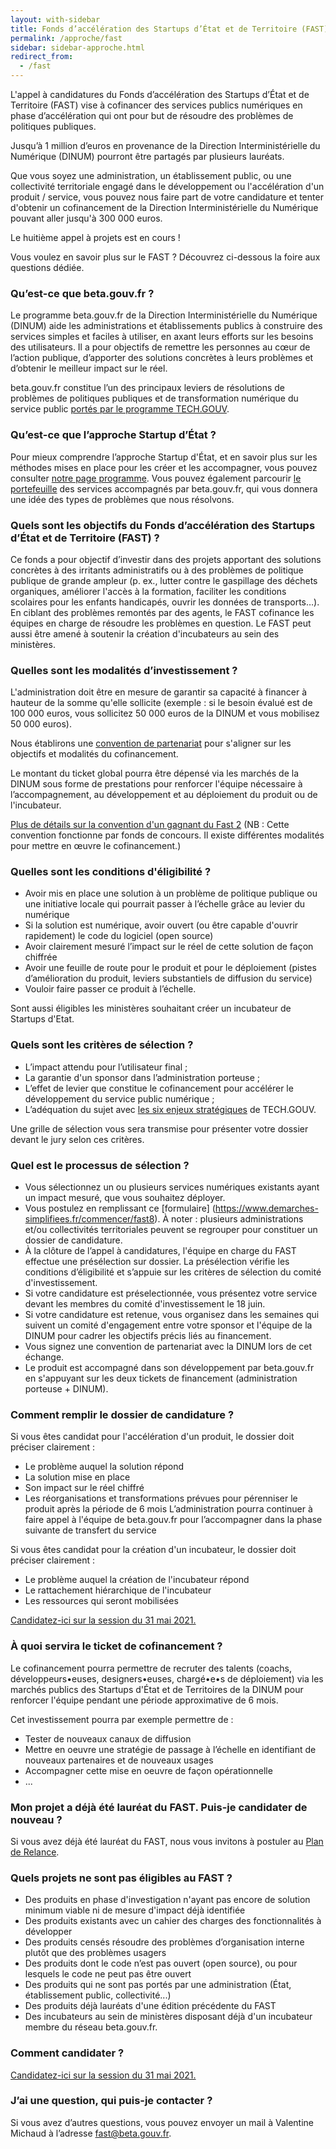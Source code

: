 ```yaml
---
layout: with-sidebar
title: Fonds d’accélération des Startups d’État et de Territoire (FAST)
permalink: /approche/fast
sidebar: sidebar-approche.html
redirect_from:
  - /fast
---
```


<!-- <img src="https://blog.beta.gouv.fr/img/posts/2021_01_06_1200x675_fast_visuel_twitter.jpg" alt="Image de présentation du FAST" style="width:100%;" /> -->

L'appel à candidatures du Fonds d’accélération des Startups d’État et de Territoire (FAST) vise à cofinancer des services publics numériques en phase d’accélération qui ont pour but de résoudre des problèmes de politiques publiques.  

Jusqu’à 1 million d’euros en provenance de la Direction Interministérielle du Numérique (DINUM) pourront être partagés par plusieurs lauréats.

Que vous soyez une administration, un établissement public, ou une collectivité territoriale engagé dans le développement ou l'accélération d'un produit / service, vous pouvez nous faire part de votre candidature et tenter d'obtenir un cofinancement de la Direction Interministérielle du Numérique pouvant aller jusqu'à 300 000 euros.

Le huitième appel à projets est en cours !  

Vous voulez en savoir plus sur le FAST ? Découvrez ci-dessous la foire aux questions dédiée.


### Qu’est-ce que beta.gouv.fr ?

Le programme beta.gouv.fr de la Direction Interministérielle du Numérique (DINUM) aide les administrations et établissements publics à construire des services simples et faciles à utiliser, en axant leurs efforts sur les besoins des utilisateurs. Il a pour objectifs de remettre les personnes au cœur de l’action publique, d’apporter des solutions concrètes à leurs problèmes et d’obtenir le meilleur impact sur le réel.

beta.gouv.fr constitue l’un des principaux leviers de résolutions de problèmes de politiques publiques et de transformation numérique du service public [portés par le programme TECH.GOUV](https://www.numerique.gouv.fr/actualites/tech-gouv-accelerer-la-transformation-numerique-du-service-public/).

### Qu’est-ce que l’approche Startup d’État ?

Pour mieux comprendre l’approche Startup d'État, et en savoir plus sur les méthodes mises en place pour les créer et les accompagner, vous pouvez consulter [notre page programme](https://beta.gouv.fr/approche/). Vous pouvez également parcourir [le portefeuille](https://beta.gouv.fr/startups/) des services accompagnés par beta.gouv.fr, qui vous donnera une idée des types de problèmes que nous résolvons.

### Quels sont les objectifs du Fonds d’accélération des Startups d’État et de Territoire (FAST) ?

Ce fonds a pour objectif d’investir dans des projets apportant des solutions concrètes à des irritants administratifs ou à des problèmes de politique publique de grande ampleur (p. ex., lutter contre le gaspillage des déchets organiques, améliorer l'accès à la formation, faciliter les conditions scolaires pour les enfants handicapés, ouvrir les données de transports…). En ciblant des problèmes remontés par des agents, le FAST cofinance les équipes en charge de résoudre les problèmes en question.
Le FAST peut aussi être amené à soutenir la création d'incubateurs au sein des ministères. 

### Quelles sont les modalités d’investissement ?

L'administration doit être en mesure de garantir sa capacité à financer à hauteur de la somme qu'elle sollicite (exemple : si le besoin évalué est de 100 000 euros, vous sollicitez 50 000 euros de la DINUM et vous mobilisez 50 000 euros). 

Nous établirons une [convention de partenariat](https://www.data.gouv.fr/en/datasets/conventions-de-partenariat/) pour s'aligner sur les objectifs et modalités du cofinancement.

Le montant du ticket global pourra être dépensé via les marchés de la DINUM sous forme de prestations pour renforcer l'équipe nécessaire à l’accompagnement, au développement et au déploiement du produit ou de l'incubateur.     

[Plus de détails sur la convention d'un gagnant du Fast 2](https://www.data.gouv.fr/en/datasets/r/eafa7a05-6d46-4773-927f-66a16f4cee23) 
(NB : Cette convention fonctionne par fonds de concours. Il existe différentes modalités pour mettre en œuvre le cofinancement.)


### Quelles sont les conditions d'éligibilité ?

* Avoir mis en place une solution à un problème de politique publique ou une initiative locale qui pourrait passer à l’échelle grâce au levier du numérique
* Si la solution est numérique, avoir ouvert (ou être capable d'ouvrir rapidement) le code du logiciel (open source)
* Avoir clairement mesuré l’impact sur le réel de cette solution de façon chiffrée
* Avoir une feuille de route pour le produit et pour le déploiement (pistes d’amélioration du produit, leviers substantiels de diffusion du service)
* Vouloir faire passer ce produit à l’échelle.

Sont aussi éligibles les ministères souhaitant créer un incubateur de Startups d'Etat. 

### Quels sont les critères de sélection ?

* L’impact attendu pour l’utilisateur final&nbsp;; 
* La garantie d'un sponsor dans l’administration porteuse&nbsp;; 
* L’effet de levier que constitue le cofinancement pour accélérer le développement du service public numérique&nbsp;; 
* L’adéquation du sujet avec [les six enjeux stratégiques](https://www.numerique.gouv.fr/actualites/tech-gouv-accelerer-la-transformation-numerique-du-service-public/) de TECH.GOUV.

Une grille de sélection vous sera transmise pour présenter votre dossier devant le jury selon ces critères. 


### Quel est le processus de sélection ?

* Vous sélectionnez un ou plusieurs services numériques existants ayant un impact mesuré, que vous souhaitez déployer.
* Vous postulez en remplissant ce [formulaire] (https://www.demarches-simplifiees.fr/commencer/fast8). 
À noter : plusieurs administrations et/ou collectivités territoriales peuvent se regrouper pour constituer un dossier de candidature.
* À la clôture de l’appel à candidatures, l'équipe en charge du FAST effectue une présélection sur dossier. La présélection vérifie les conditions d’éligibilité et s’appuie sur les critères de sélection du comité d'investissement.
* Si votre candidature est préselectionnée, vous présentez votre service devant les membres du comité d'investissement le 18 juin.
* Si votre candidature est retenue, vous organisez dans les semaines qui suivent un comité d'engagement entre votre sponsor et l'équipe de la DINUM pour cadrer les objectifs précis liés au financement. 
* Vous signez une convention de partenariat avec la DINUM lors de cet échange. 
* Le produit est accompagné dans son développement par beta.gouv.fr en s'appuyant sur les deux tickets de financement (administration porteuse + DINUM).

### Comment remplir le dossier de candidature ?

Si vous êtes candidat pour l'accélération d'un produit, le dossier doit préciser clairement :  
* Le problème auquel la solution répond
* La solution mise en place 
* Son impact sur le réel chiffré
* Les réorganisations et transformations prévues pour pérenniser le produit après la période de 6 mois
L’administration pourra continuer à faire appel à l'équipe de beta.gouv.fr pour l’accompagner dans la phase suivante de transfert du service


Si vous êtes candidat pour la création d'un incubateur, le dossier doit préciser clairement :   
* Le problème auquel la création de l'incubateur répond
* Le rattachement hiérarchique de l'incubateur 
* Les ressources qui seront mobilisées 


[Candidatez-ici sur la session du 31 mai 2021.](https://www.demarches-simplifiees.fr/commencer/fast8)


### À quoi servira le ticket de cofinancement ?

Le cofinancement pourra permettre de recruter des talents (coachs, développeurs•euses, designers•euses, chargé•e•s de déploiement) via les marchés publics des Startups d'État et de Territoires de la DINUM pour renforcer l'équipe pendant une période approximative de 6 mois. 

Cet investissement pourra par exemple permettre de :

* Tester de nouveaux canaux de diffusion 
* Mettre en oeuvre une stratégie de passage à l’échelle en identifiant de nouveaux partenaires et de nouveaux usages
* Accompagner cette mise en oeuvre de façon opérationnelle
* ...


### Mon projet a déjà été lauréat du FAST. Puis-je candidater de nouveau ? 

Si vous avez déjà été lauréat du FAST, nous vous invitons à postuler au [Plan de Relance](https://france-relance.transformation.gouv.fr/). 


### Quels projets ne sont pas éligibles au FAST ? 

* Des produits en phase d'investigation n'ayant pas encore de solution minimum viable ni de mesure d'impact déjà identifiée
* Des produits existants avec un cahier des charges des fonctionnalités à développer
* Des produits censés résoudre des problèmes d’organisation interne plutôt que des problèmes usagers
* Des produits dont le code n’est pas ouvert (open source), ou pour lesquels le code ne peut pas être ouvert
* Des produits qui ne sont pas portés par une administration (État, établissement public, collectivité...)
* Des produits déjà lauréats d'une édition précédente du FAST
* Des incubateurs au sein de ministères disposant déjà d'un incubateur membre du réseau beta.gouv.fr. 


### Comment candidater ?
 
[Candidatez-ici sur la session du 31 mai 2021.](https://www.demarches-simplifiees.fr/commencer/fast8)

### J’ai une question, qui puis-je contacter ?

Si vous avez d’autres questions, vous pouvez envoyer un mail à Valentine Michaud à l’adresse fast@beta.gouv.fr.
